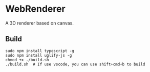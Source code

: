 # WebRenderer

A 3D renderer based on canvas.

## Build

```shell
sudo npm install typescript -g
sudo npm install uglify-js -g
chmod +x ./build.sh
./build.sh  # If use vscode, you can use shift+cmd+b to build
```

